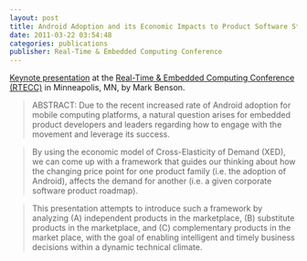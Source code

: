 ```yaml
---
layout: post
title: Android Adoption and its Economic Impacts to Product Software Strategy
date: 2011-03-22 03:54:48
categories: publications
publisher: Real-Time & Embedded Computing Conference
---
```


[Keynote presentation](http://www.rtecc.com/conferences/view/47) at the [Real-Time & Embedded Computing Conference (RTECC)](http://www.rtecc.com/) in Minneapolis, MN, by Mark Benson.

> ABSTRACT: Due to the recent increased rate of Android adoption for mobile computing platforms, a natural question arises for embedded product developers and leaders regarding how to engage with the movement and leverage its success. 

> By using the economic model of Cross-Elasticity of Demand (XED), we can come up with a framework that guides our thinking about how the changing price point for one product family (i.e. the adoption of Android), affects the demand for another (i.e. a given corporate software product roadmap). 

> This presentation attempts to introduce such a framework by analyzing (A) independent products in the marketplace, (B) substitute products in the marketplace, and (C) complementary products in the market place, with the goal of enabling intelligent and timely business decisions within a dynamic technical climate.





